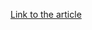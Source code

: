 [Link to the article](https://www.cisa.gov/news-events/alerts/2025/09/29/cisa-strengthens-commitment-sltt-governments)

